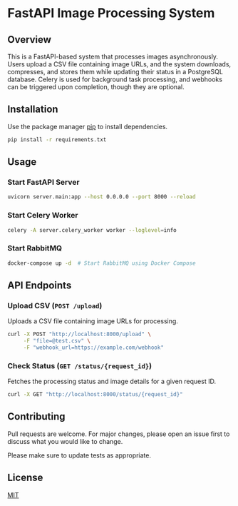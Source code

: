# FastAPI Image Processing System

## Overview
This is a FastAPI-based system that processes images asynchronously. Users upload a CSV file containing image URLs, and the system downloads, compresses, and stores them while updating their status in a PostgreSQL database. Celery is used for background task processing, and webhooks can be triggered upon completion, though they are optional.

## Installation

Use the package manager [pip](https://pip.pypa.io/en/stable/) to install dependencies.

```bash
pip install -r requirements.txt
```

## Usage

### Start FastAPI Server
```bash
uvicorn server.main:app --host 0.0.0.0 --port 8000 --reload
```

### Start Celery Worker
```bash
celery -A server.celery_worker worker --loglevel=info
```

### Start RabbitMQ
```bash
docker-compose up -d  # Start RabbitMQ using Docker Compose
```

## API Endpoints

### Upload CSV (`POST /upload`)

Uploads a CSV file containing image URLs for processing.

```bash
curl -X POST "http://localhost:8000/upload" \
     -F "file=@test.csv" \
     -F "webhook_url=https://example.com/webhook"
```

### Check Status (`GET /status/{request_id}`)

Fetches the processing status and image details for a given request ID.

```bash
curl -X GET "http://localhost:8000/status/{request_id}"
```

## Contributing

Pull requests are welcome. For major changes, please open an issue first
to discuss what you would like to change.

Please make sure to update tests as appropriate.

## License

[MIT](https://choosealicense.com/licenses/mit/)

